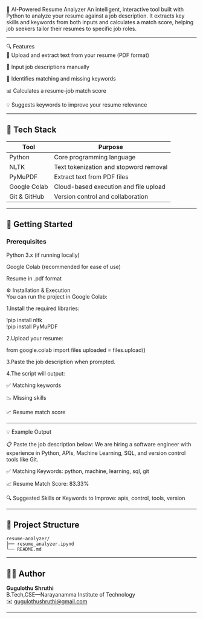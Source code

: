 🧠 AI-Powered Resume Analyzer
An intelligent, interactive tool built with Python to analyze your resume against a job description. It extracts key skills and keywords from both inputs and calculates a match score, helping job seekers tailor their resumes to specific job roles.

---

🔍 Features
<br>
📄 Upload and extract text from your resume (PDF format)

🧾 Input job descriptions manually

🔎 Identifies matching and missing keywords

📊 Calculates a resume-job match score

💡 Suggests keywords to improve your resume relevance

---

## 🧰 Tech Stack

| Tool         | Purpose                                      |
|--------------|----------------------------------------------|
| Python       | Core programming language                    |
| NLTK         | Text tokenization and stopword removal       |
| PyMuPDF      | Extract text from PDF files                  |
| Google Colab | Cloud-based execution and file upload        |
| Git & GitHub | Version control and collaboration            |

---

## 🚀 Getting Started

### Prerequisites
Python 3.x (if running locally)

Google Colab (recommended for ease of use)

Resume in .pdf format

⚙️ Installation & Execution
<br>
You can run the project in Google Colab:
<br>

1.Install the required libraries:

  !pip install nltk
  <br>
!pip install PyMuPDF
<br>

2.Upload your resume:

from google.colab import files
uploaded = files.upload()

3.Paste the job description when prompted.

4.The script will output:

✅ Matching keywords

📉 Missing skills

📈 Resume match score

---

💡 Example Output
<br>

📋 Paste the job description below:
We are hiring a software engineer with experience in Python, APIs, Machine Learning, SQL, and version control tools like Git.

✅ Matching Keywords:
python, machine, learning, sql, git

📈 Resume Match Score: 83.33%

🔍 Suggested Skills or Keywords to Improve:
apis, control, tools, version

---

## 📂 Project Structure

```
resume-analyzer/
├── resume_analyzer.ipynd
└── README.md
```

---

## 🙋‍♀️ Author
**Gugulothu Shruthi**  
B.Tech,CSE—Narayanamma Institute of Technology  
✉️ [gugulothushruthi@gmail.com](mailto:gugulothushruthi@gmail.com)

---

